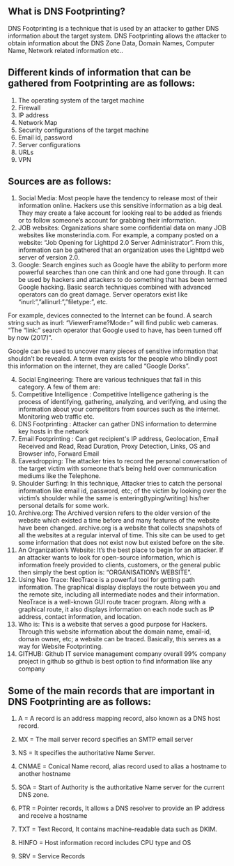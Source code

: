 ## What is DNS Footprinting?
DNS Footprinting is a technique that is used by an attacker to gather DNS information about the target system. DNS Footprinting allows the attacker to obtain information about the DNS Zone Data, Domain Names, Computer Name, Network related information etc..

## Different kinds of information that can be gathered from Footprinting are as follows:

1. The operating system of the target machine
2. Firewall
3. IP address
4. Network Map
5. Security configurations of the target machine
6. Email id, password
7. Server configurations
8. URLs
9. VPN


## Sources are as follows:

1. Social Media: Most people have the tendency to release most of their information online. Hackers use this sensitive information as a big deal. They may create a fake account for looking real to be added as friends or to follow someone’s account for grabbing their information. 
2. JOB websites: Organizations share some confidential data on many JOB websites like monsterindia.com. For example, a company posted on a website: “Job Opening for Lighttpd 2.0 Server Administrator”. From this, information can be gathered that an organization uses the Lighttpd web server of version 2.0. 
3. Google: Search engines such as Google have the ability to perform more powerful searches than one can think and one had gone through. It can be used by hackers and attackers to do something that has been termed Google hacking. Basic search techniques combined with advanced operators can do great damage. Server operators exist like “inurl:”,”allinurl:”,”filetype:”, etc. 

For example, devices connected to the Internet can be found. A search string such as inurl: “ViewerFrame?Mode=” will find public web cameras. “The “link:” search operator that Google used to have, has been turned off by now (2017)”. 

Google can be used to uncover many pieces of sensitive information that shouldn’t be revealed. A term even exists for the people who blindly post this information on the internet, they are called “Google Dorks”. 

4. Social Engineering: There are various techniques that fall in this category. A few of them are: 
5. Competitive Intelligence : Competitive Intelligence gathering is the process of identifying, gathering, analyzing, and verifying, and using the information about your competitors from sources such as the internet. Monitoring web traffic etc.
6. DNS Footprinting : Attacker can gather DNS information to determine key hosts in the network
7. Email Footprinting : Can get recipient's IP address, Geolocation, Email Received and Read, Read Duration, Proxy Detection, Links, OS and Browser info, Forward Email
8. Eavesdropping: The attacker tries to record the personal conversation of the target victim with someone that’s being held over communication mediums like the Telephone.
9. Shoulder Surfing: In this technique, Attacker tries to catch the personal information like email id, password, etc; of the victim by looking over the victim’s shoulder while the same is entering(typing/writing) his/her personal details for some work. 
10. Archive.org: The Archived version refers to the older version of the website which existed a time before and many features of the website have been changed. archive.org is a website that collects snapshots of all the websites at a regular interval of time. This site can be used to get some information that does not exist now but existed before on the site. 
11. An Organization’s Website: It’s the best place to begin for an attacker. If an attacker wants to look for open-source information, which is information freely provided to clients, customers, or the general public then simply the best option is: “ORGANISATION’s WEBSITE”. 
12. Using Neo Trace: NeoTrace is a powerful tool for getting path information. The graphical display displays the route between you and the remote site, including all intermediate nodes and their information. NeoTrace is a well-known GUI route tracer program. Along with a graphical route, it also displays information on each node such as IP address, contact information, and location. 
13. Who is: This is a website that serves a good purpose for Hackers. Through this website information about the domain name, email-id, domain owner, etc; a website can be traced. Basically, this serves as a way for Website Footprinting.
14. GITHUB: Github IT service management company overall 99% company project in github so github is best option to find information like any company



## Some of the main records that are important in DNS Footprinting are as follows:

1. A = A record is an address mapping record, also known as a DNS host record.

2. MX = The mail server record specifies an SMTP email server 

3. NS = 	It specifies the authoritative Name Server.

4. CNMAE = Conical Name record, alias record used to alias a hostname to another hostname

5. SOA = Start of Authority is the authoritative Name server for the current DNS zone.

6. PTR = Pointer records, It allows a DNS resolver to provide an IP address and receive a hostname

7. TXT = Text Record, It contains machine-readable data such as DKIM.

8. HINFO = Host information record includes CPU type and OS

9. SRV = Service Records

